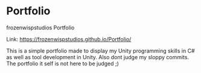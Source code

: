 # Portfolio
frozenwispstudios Portfolio 

Link: https://frozenwispstudios.github.io/Portfolio/

This is a simple portfolio made to display my Unity programming skills in C#
as well as tool development in Unity.
Also dont judge my sloppy commits. The portfolio it self is not here to be judged ;) 
